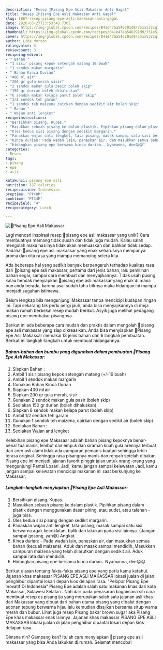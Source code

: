 ```yaml
---
description: "Resep 🍌Pisang Epe Asli Makassar Anti Gagal"
title: "Resep 🍌Pisang Epe Asli Makassar Anti Gagal"
slug: 1867-resep-pisang-epe-asli-makassar-anti-gagal
date: 2020-05-27T13:53:48.730Z
image: https://img-global.cpcdn.com/recipes/841e47aa546291d9/751x532cq70/🍌pisang-epe-asli-makassar-foto-resep-utama.jpg
thumbnail: https://img-global.cpcdn.com/recipes/841e47aa546291d9/751x532cq70/🍌pisang-epe-asli-makassar-foto-resep-utama.jpg
cover: https://img-global.cpcdn.com/recipes/841e47aa546291d9/751x532cq70/🍌pisang-epe-asli-makassar-foto-resep-utama.jpg
author: Lida Norton
ratingvalue: 3
reviewcount: 3
recipeingredient:
- " Bahan "
- "1 sisir pisang kepok setengah matang 16 buah"
- "1 sendok makan margarin"
- " Bahan Kinca Durian"
- "400 ml air"
- "200 gr gula merah sisir"
- "2 sendok makan gula pasir boleh skip"
- "150 gr durian boleh dihaluskan"
- "6 sendok makan kelapa parut boleh skip"
- "1/2 sendok teh garam"
- "1 sendok teh maizena cairkan dengan sedikit air boleh skip"
- " Bahan "
- " Wajan anti lengket"
recipeinstructions:
- "Bersihkan pisang. Kupas."
- "Masukkan sebuah pisang ke dalam plastik. Pipihkan pisang dalam plastik dengan menggunakan dasar piring, atau sudet, atau talenan  juga bisa."
- "Oles kedua sisi pisang dengan sedikit margarin."
- "Panaskan wajan anti lengket, tata pisang, masak sampai satu sisi berwarna agak kecoklatan, balik dan lakukan pada sisi lainnya. (Jangan sampai gosong, yah😅) Angkat."
- "Kinca durian: Pada wadah lain, panaskan air, dan masukkan semua bahan (kecuali maizena). Aduk dan masak sampai mendidih.,Masukkan campuran maizena yang telah dilarutkan dengan sedikit air. Aduk sampai rata dan mendidih."
- "Hidangkan pisang epe bersama kinca durian.. Nyamanna, dee😋😋"
categories:
- Resep
tags:
- pisang
- epe
- asli

katakunci: pisang epe asli 
nutrition: 187 calories
recipecuisine: Indonesian
preptime: "PT40M"
cooktime: "PT34M"
recipeyield: "4"
recipecategory: Lunch

---
```



![🍌Pisang Epe Asli Makassar](https://img-global.cpcdn.com/recipes/841e47aa546291d9/751x532cq70/🍌pisang-epe-asli-makassar-foto-resep-utama.jpg)

Lagi mencari inspirasi resep 🍌pisang epe asli makassar yang unik? Cara membuatnya memang tidak susah dan tidak juga mudah. Kalau salah mengolah maka hasilnya tidak akan memuaskan dan bahkan tidak sedap. Padahal 🍌pisang epe asli makassar yang enak seharusnya mempunyai aroma dan cita rasa yang mampu memancing selera kita.

Ada beberapa hal yang sedikit banyak berpengaruh terhadap kualitas rasa dari 🍌pisang epe asli makassar, pertama dari jenis bahan, lalu pemilihan bahan segar, sampai cara membuat dan menyajikannya. Tidak usah pusing kalau hendak menyiapkan 🍌pisang epe asli makassar yang enak di mana pun anda berada, karena asal sudah tahu triknya maka hidangan ini mampu menjadi suguhan istimewa.

Belum lengkap bila mengunjungi Makassar tanpa mencicipi kudapan ringan ini. Tapi sekarang tak perlu pergi jauh, anda bisa menyajikannya di meja makan rumah berbekal resep mudah berikut. Asyik juga melihat pedagang pisang epe membakar pisangnya.


Berikut ini ada beberapa cara mudah dan praktis dalam mengolah 🍌pisang epe asli makassar yang siap dikreasikan. Anda bisa menyiapkan 🍌Pisang Epe Asli Makassar memakai 13 jenis bahan dan 6 langkah pembuatan. Berikut ini langkah-langkah untuk membuat hidangannya.

<!--inarticleads1-->

##### Bahan-bahan dan bumbu yang digunakan dalam pembuatan 🍌Pisang Epe Asli Makassar:

1. Siapkan  Bahan :
1. Ambil 1 sisir pisang kepok setengah matang (+/-16 buah)
1. Ambil 1 sendok makan margarin
1. Gunakan  Bahan Kinca Durian
1. Siapkan 400 ml air
1. Siapkan 200 gr gula merah, sisir
1. Gunakan 2 sendok makan gula pasir (boleh skip)
1. Sediakan 150 gr durian (boleh dihaluskan)
1. Siapkan 6 sendok makan kelapa parut (boleh skip)
1. Ambil 1/2 sendok teh garam
1. Gunakan 1 sendok teh maizena, cairkan dengan sedikit air (boleh skip)
1. Sediakan  Bahan :
1. Sediakan  Wajan anti lengket


Kelebihan pisang epe Makasaar adalah bahan pisang kepoknya benar-benar tua manis, lembut dan empuk dan siraman kuah gula arennya terbuat dari aren asli alami tidak ada campuran pemanis buatan sehingga lebih terasa original. Sehingga rasa pisangnya manis dan renyah setelah dibakar. Pisang epe ini menjadi jajanan favorit pinggir jalan untuk orang-orang yang mengunjungi Pantai Losari. Jadi, kamu jangan sampai kelewatan Jadi, kamu jangan sampai kelewatan mencicipi makanan ini saat berkunjung ke Makassar. 

<!--inarticleads2-->

##### Langkah-langkah menyiapkan 🍌Pisang Epe Asli Makassar:

1. Bersihkan pisang. Kupas.
1. Masukkan sebuah pisang ke dalam plastik. Pipihkan pisang dalam plastik dengan menggunakan dasar piring, atau sudet, atau talenan  - juga bisa.
1. Oles kedua sisi pisang dengan sedikit margarin.
1. Panaskan wajan anti lengket, tata pisang, masak sampai satu sisi berwarna agak kecoklatan, balik dan lakukan pada sisi lainnya. (Jangan sampai gosong, yah😅) Angkat.
1. Kinca durian: - Pada wadah lain, panaskan air, dan masukkan semua bahan (kecuali maizena). Aduk dan masak sampai mendidih.,Masukkan campuran maizena yang telah dilarutkan dengan sedikit air. Aduk sampai rata dan mendidih.
1. Hidangkan pisang epe bersama kinca durian.. Nyamanna, dee😋😋


Berikut ulasan tentang fakta-fakta pisang epe yang perlu kamu ketahui. Jajanan khas makassar PISANG EPE ASLI MAKASSAR lokasi jualan di jalan penghibur dipantai losari depan kios delapan rasa. &#34;Pelopor Pisang Epe Inovatif Di Indonesia&#34; Pisang Epe adalah salah satu makanan khas dari kota Makassar, Sulawesi Selatan . Nah dari pada penasaran bagaimana sih cara membuat resep es pisang ijo yang merupakan salah satu jajanan asli khas dari Makassar yang dibuat dari bahan utama pisang yang dibalut dengan adonan tepung berwarna hijau lalu kemudian disajikan bersama sirup warna merah dan bubur. Lihat juga resep Pisang bakar brown sugar aka Pisang Epe khas makassar enak lainnya. Jajanan khas makassar PISANG EPE ASLI MAKASSAR lokasi jualan di jalan penghibur dipantai losari depan kios delapan rasa. 

Gimana nih? Gampang kan? Itulah cara menyiapkan 🍌pisang epe asli makassar yang bisa Anda lakukan di rumah. Selamat mencoba!
